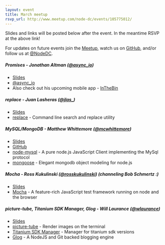 ```yaml
---
layout: event
title: March meetup
rsvp_url: http://www.meetup.com/node-dc/events/105775012/
---
```


Slides and links will be posted below after the event. In the meantime RSVP at the above link!

For updates on future events join the [Meetup](http://www.meetup.com/node-dc/), watch us on [GitHub](http://nodedc.github.com/), and/or follow us at [@NodeDC](http://twitter.com/nodedc).


##### Promises - Jonathan Altman ([@async_io](http://twitter.com/async_io))

- [Slides](http://www.slideshare.net/async_io/javascript-promisesq-library-17206726)
- [@async_io](http://twitter.com/async_io)
- Also check out his upcoming mobile app - [InTheBin](http://recycli.st/)


##### replace - Juan Lasheras ([@jlas_](https://twitter.com/jlas_))
- [Slides](http://www.juanl.org/talks/replace)
- [replace](https://github.com/harthur/replace) - Command line search and replace utility


##### MySQL/MongoDB - Matthew Whittemore ([@mcwhittemore](http://twitter.com/mcwhittemore))
- [Slides](http://willrobotsdream.com/mysql-mongodb-nodedc.html)
- [GitHub](https://github.com/mcwhittemore/node-dc/tree/master/02-2013)
- [node-mysql](https://github.com/felixge/node-mysql) - A pure node.js JavaScript Client implementing the MySql protocol
- [mongoose](http://mongoosejs.com/) - Elegant mongodb object modeling for node.js



##### Mocha -	Ross Kukulinski ([@rosskukulinski](http://twitter.com/rosskukulinski)) (channeling Bob Schmertz :)
- [Slides](decks/2013-03/Mocha-presentation.ppt)
- [Mocha](http://visionmedia.github.com/mocha/) - A feature-rich JavaScript test framework running on node and the browser


##### picture-tube, Titanium SDK Manager, Glog - Will Laurance ([@wlaurance](https://twitter.com/wlaurance))
- [Slides](decks/2013-03/will-laurance-slides-3-13-13.pdf)
- [picture-tube](https://github.com/substack/picture-tube) - Render images on the terminal
- [Titanium SDK Manager](https://github.com/russfrank/tsm) - Manager for titanium sdk versions
- [Glog](https://github.com/guyht/Glog/) - A NodeJS and Git backed blogging engine


